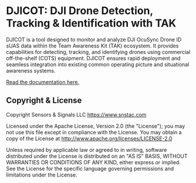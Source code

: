 # DJICOT: DJI Drone Detection, Tracking & Identification with TAK

DJICOT is a tool designed to monitor and analyze DJI OcuSync Drone ID sUAS data within the 
Team Awareness Kit (TAK) ecosystem. It provides capabilities for detecting, tracking, and identifying 
drones using commercial off-the-shelf (COTS) equipment. DJICOT ensures rapid deployment and seamless 
integration into existing common operating picture and situational awareness systems.

[Read the documentation here.](https://djicot.rtfd.io)

## Copyright & License

Copyright Sensors & Signals LLC https://www.snstac.com

Licensed under the Apache License, Version 2.0 (the "License");
you may not use this file except in compliance with the License.
You may obtain a copy of the License at http://www.apache.org/licenses/LICENSE-2.0

Unless required by applicable law or agreed to in writing, software
distributed under the License is distributed on an "AS IS" BASIS,
WITHOUT WARRANTIES OR CONDITIONS OF ANY KIND, either express or implied.
See the License for the specific language governing permissions and
limitations under the License.
